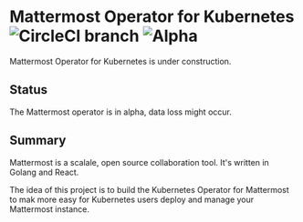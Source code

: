 # Mattermost Operator for Kubernetes ![CircleCI branch](https://img.shields.io/circleci/project/github/mattermost/mattermost-operator/master.svg) ![Alpha](https://img.shields.io/badge/alfa-in%20progress-yellow.svg)
Mattermost Operator for Kubernetes is under construction.

## Status

The Mattermost operator is in alpha, data loss might occur.

## Summary

Mattermost is a scalale, open source collaboration tool. It's written in Golang and React.

The idea of this project is to build the Kubernetes Operator for Mattermost to mak more easy for Kubernetes users deploy and manage your Mattermost instance.
